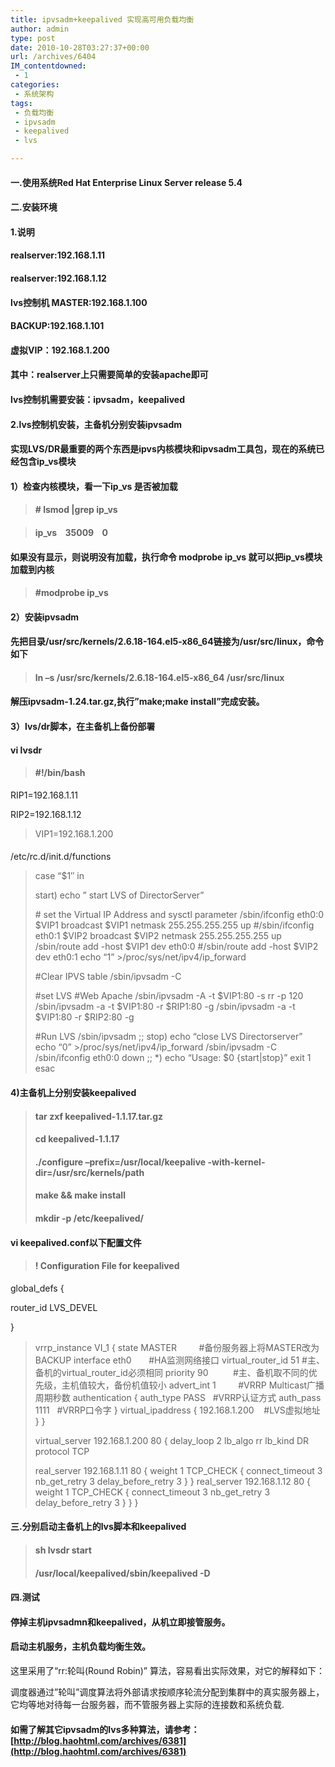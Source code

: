 ```yaml
---
title: ipvsadm+keepalived 实现高可用负载均衡
author: admin
type: post
date: 2010-10-28T03:27:37+00:00
url: /archives/6404
IM_contentdowned:
 - 1
categories:
 - 系统架构
tags:
 - 负载均衡
 - ipvsadm
 - keepalived
 - lvs

---
```

#### 一.使用系统Red Hat Enterprise Linux Server release 5.4

#### 二.安装环境

#### 1.说明

#### realserver:192.168.1.11

#### realserver:192.168.1.12

#### lvs控制机 MASTER:192.168.1.100

#### BACKUP:192.168.1.101

#### 虚拟VIP：192.168.1.200

#### 其中：realserver上只需要简单的安装apache即可

#### lvs控制机需要安装：ipvsadm，keepalived

#### 2.lvs控制机安装，主备机分别安装ipvsadm

#### 实现LVS/DR最重要的两个东西是ipvs内核模块和ipvsadm工具包，现在的系统已经包含ip_vs模块

#### 1）检查内核模块，看一下ip_vs 是否被加载

> #### # lsmod |grep ip_vs

>
> #### ip_vs    35009    0

#### 如果没有显示，则说明没有加载，执行命令 modprobe ip_vs 就可以把ip_vs模块加载到内核

> #### #modprobe ip_vs

#### 2）安装ipvsadm

#### 先把目录/usr/src/kernels/2.6.18-164.el5-x86_64链接为/usr/src/linux，命令如下

> #### ln –s /usr/src/kernels/2.6.18-164.el5-x86_64 /usr/src/linux

#### 解压ipvsadm-1.24.tar.gz,执行”make;make install”完成安装。

#### 3）lvs/dr脚本，在主备机上备份部署

#### vi lvsdr

> #### #!/bin/bash

 RIP1=192.168.1.11

 RIP2=192.168.1.12
>
> VIP1=192.168.1.200
>
> ####

/etc/rc.d/init.d/functions
>
> case “$1″ in
>
> start)
> echo ” start LVS of DirectorServer”
>
> \# set the Virtual IP Address and sysctl parameter
> /sbin/ifconfig eth0:0 $VIP1 broadcast $VIP1 netmask 255.255.255.255 up
> #/sbin/ifconfig eth0:1 $VIP2 broadcast $VIP2 netmask 255.255.255.255 up
> /sbin/route add -host $VIP1 dev eth0:0
> #/sbin/route add -host $VIP2 dev eth0:1
> echo “1” >/proc/sys/net/ipv4/ip_forward
>
> #Clear IPVS table
> /sbin/ipvsadm -C
>
> #set LVS
> #Web Apache
> /sbin/ipvsadm -A -t $VIP1:80 -s rr -p 120
> /sbin/ipvsadm -a -t $VIP1:80 -r $RIP1:80 -g
> /sbin/ipvsadm -a -t $VIP1:80 -r $RIP2:80 -g
>
> #Run LVS
> /sbin/ipvsadm
> ;;
> stop)
> echo “close LVS Directorserver”
> echo “0” >/proc/sys/net/ipv4/ip_forward
> /sbin/ipvsadm -C
> /sbin/ifconfig eth0:0 down
> ;;
> *)
> echo “Usage: $0 {start|stop}”
> exit 1
> esac

#### 4)主备机上分别安装keepalived

> #### tar zxf keepalived-1.1.17.tar.gz
>
> #### cd keepalived-1.1.17
>
> #### ./configure –prefix=/usr/local/keepalive -with-kernel-dir=/usr/src/kernels/path
>
> #### make && make install
>
> #### mkdir -p /etc/keepalived/

#### vi keepalived.conf以下配置文件

> #### ! Configuration File for keepalived

 global_defs {

 router_id LVS_DEVEL

 }
>
> vrrp\_instance VI\_1 {
> state MASTER         #备份服务器上将MASTER改为BACKUP
> interface eth0       #HA监测网络接口
> virtual\_router\_id 51 #主、备机的virtual\_router\_id必须相同
> priority 90          #主、备机取不同的优先级，主机值较大，备份机值较小
> advert_int 1         #VRRP Multicast广播周期秒数
> authentication {
> auth_type PASS   #VRRP认证方式
> auth_pass 1111   #VRRP口令字
> }
> virtual_ipaddress {
> 192.168.1.200    #LVS虚拟地址
> }
> }
>
> virtual_server 192.168.1.200 80 {
> delay_loop 2
> lb_algo rr
> lb_kind DR
> protocol TCP
>
> real_server 192.168.1.11 80 {
> weight 1
> TCP_CHECK {
> connect_timeout 3
> nb\_get\_retry 3
> delay\_before\_retry 3
> }
> }
> real_server 192.168.1.12 80 {
> weight 1
> TCP_CHECK {
> connect_timeout 3
> nb\_get\_retry 3
> delay\_before\_retry 3
> }
> }
> }

#### 三.分别启动主备机上的lvs脚本和keepalived

> #### sh lvsdr start
>
> #### /usr/local/keepalived/sbin/keepalived -D

#### 四.测试

#### 停掉主机ipvsadmn和keepalived，从机立即接管服务。

#### 启动主机服务，主机负载均衡生效。

这里采用了“rr:轮叫(Round Robin)” 算法，容易看出实际效果，对它的解释如下：

调度器通过”轮叫”调度算法将外部请求按顺序轮流分配到集群中的真实服务器上，它均等地对待每一台服务器，而不管服务器上实际的连接数和系统负载.

#### 如需了解其它ipvsadm的lvs多种算法，请参考： [http://blog.haohtml.com/archives/6381](http://blog.haohtml.com/archives/6381)